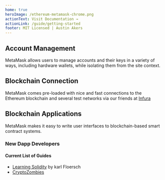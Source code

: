 ```yaml
---
home: true
heroImage: /ethereum-metamask-chrome.png
actionText: Visit Documentation →
actionLink: /guide/getting-started
footer: MIT Licensed | Austin Akers
---
```


<div class="features">
  <div class="feature">
    <h2>Account Management</h2>
    <p>MetaMask allows users to manage accounts and their keys in a variety of ways, including hardware wallets, while isolating them from the site context.</p>
  </div>
  <div class="feature">
    <h2>Blockchain Connection</h2>
    <p>MetaMask comes pre-loaded with nice and fast connections to the Ethereum blockchain and several test networks via our friends at <a href="https://infura.io/" target="_blank">Infura</a></p>
  </div>
  <div class="feature">
    <h2>Blockchain Applications</h2>
    <p>MetaMask makes it easy to write user interfaces to blockchain-based smart contract systems.</p>
  </div>
</div>

### New Dapp Developers

#### Current List of Guides

* [Learning Solidity](https://karl.tech/learning-solidity-part-1-deploy-a-contract/) by karl Floersch
* [CryptoZombies](https://cryptozombies.io/)
